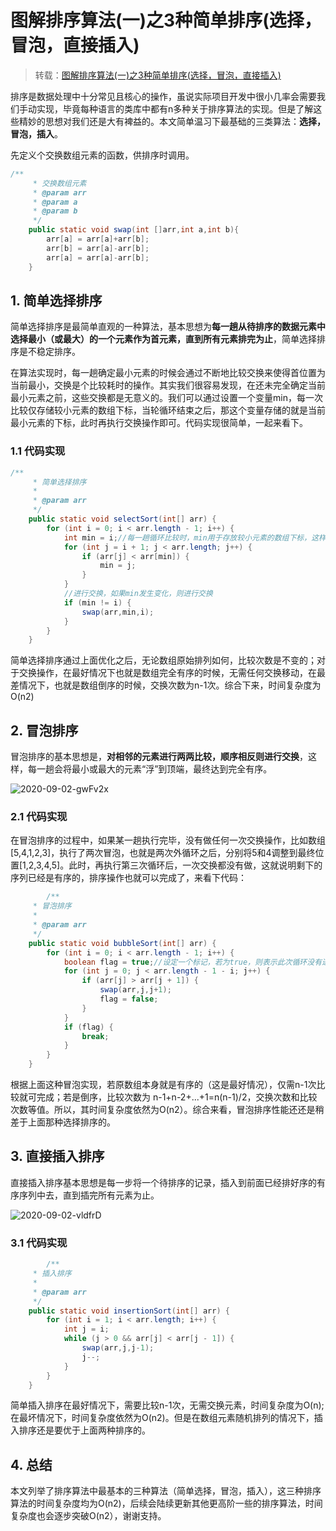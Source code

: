 # 图解排序算法\(一\)之3种简单排序\(选择，冒泡，直接插入\)

> 转载：[图解排序算法\(一\)之3种简单排序\(选择，冒泡，直接插入\)](https://www.cnblogs.com/chengxiao/p/6103002.html)

排序是数据处理中十分常见且核心的操作，虽说实际项目开发中很小几率会需要我们手动实现，毕竟每种语言的类库中都有n多种关于排序算法的实现。但是了解这些精妙的思想对我们还是大有裨益的。本文简单温习下最基础的三类算法：**选择，冒泡，插入**。

先定义个交换数组元素的函数，供排序时调用。

```java
/**
     * 交换数组元素
     * @param arr
     * @param a
     * @param b
     */
    public static void swap(int []arr,int a,int b){
        arr[a] = arr[a]+arr[b];
        arr[b] = arr[a]-arr[b];
        arr[a] = arr[a]-arr[b];
    }
```

## 1. 简单选择排序

简单选择排序是最简单直观的一种算法，基本思想为**每一趟从待排序的数据元素中选择最小（或最大）的一个元素作为首元素，直到所有元素排完为止**，简单选择排序是不稳定排序。

在算法实现时，每一趟确定最小元素的时候会通过不断地比较交换来使得首位置为当前最小，交换是个比较耗时的操作。其实我们很容易发现，在还未完全确定当前最小元素之前，这些交换都是无意义的。我们可以通过设置一个变量min，每一次比较仅存储较小元素的数组下标，当轮循环结束之后，那这个变量存储的就是当前最小元素的下标，此时再执行交换操作即可。代码实现很简单，一起来看下。

### 1.1 代码实现

```java
/**
     * 简单选择排序
     *
     * @param arr
     */
    public static void selectSort(int[] arr) {
        for (int i = 0; i < arr.length - 1; i++) {
            int min = i;//每一趟循环比较时，min用于存放较小元素的数组下标，这样当前批次比较完毕最终存放的就是此趟内最小的元素的下标，避免每次遇到较小元素都要进行交换。
            for (int j = i + 1; j < arr.length; j++) {
                if (arr[j] < arr[min]) {
                    min = j;
                }
            }
            //进行交换，如果min发生变化，则进行交换
            if (min != i) {
                swap(arr,min,i);
            }
        }
    }
```

简单选择排序通过上面优化之后，无论数组原始排列如何，比较次数是不变的；对于交换操作，在最好情况下也就是数组完全有序的时候，无需任何交换移动，在最差情况下，也就是数组倒序的时候，交换次数为n-1次。综合下来，时间复杂度为O\(n2\)

## 2. 冒泡排序

冒泡排序的基本思想是，**对相邻的元素进行两两比较，顺序相反则进行交换**，这样，每一趟会将最小或最大的元素“浮”到顶端，最终达到完全有序。

![2020-09-02-gwFv2x](https://image.ldbmcs.com/2020-09-02-gwFv2x.jpg)

### 2.1 代码实现

在冒泡排序的过程中，如果某一趟执行完毕，没有做任何一次交换操作，比如数组\[5,4,1,2,3\]，执行了两次冒泡，也就是两次外循环之后，分别将5和4调整到最终位置\[1,2,3,4,5\]。此时，再执行第三次循环后，一次交换都没有做，这就说明剩下的序列已经是有序的，排序操作也就可以完成了，来看下代码：

```java
        /**
     * 冒泡排序
     *
     * @param arr
     */
    public static void bubbleSort(int[] arr) {
        for (int i = 0; i < arr.length - 1; i++) {
            boolean flag = true;//设定一个标记，若为true，则表示此次循环没有进行交换，也就是待排序列已经有序，排序已然完成。
            for (int j = 0; j < arr.length - 1 - i; j++) {
                if (arr[j] > arr[j + 1]) {
                    swap(arr,j,j+1);
                    flag = false;
                }
            }
            if (flag) {
                break;
            }
        }
    }
```

根据上面这种冒泡实现，若原数组本身就是有序的（这是最好情况），仅需n-1次比较就可完成；若是倒序，比较次数为 n-1+n-2+...+1=n\(n-1\)/2，交换次数和比较次数等值。所以，其时间复杂度依然为O\(n2）。综合来看，冒泡排序性能还还是稍差于上面那种选择排序的。

## 3. 直接插入排序

直接插入排序基本思想是每一步将一个待排序的记录，插入到前面已经排好序的有序序列中去，直到插完所有元素为止。

![2020-09-02-vldfrD](https://image.ldbmcs.com/2020-09-02-vldfrD.jpg)

### 3.1 代码实现

```java
        /**
     * 插入排序
     *
     * @param arr
     */
    public static void insertionSort(int[] arr) {
        for (int i = 1; i < arr.length; i++) {
            int j = i;
            while (j > 0 && arr[j] < arr[j - 1]) {
                swap(arr,j,j-1);
                j--;
            }
        }
    }
```

简单插入排序在最好情况下，需要比较n-1次，无需交换元素，时间复杂度为O\(n\);在最坏情况下，时间复杂度依然为O\(n2\)。但是在数组元素随机排列的情况下，插入排序还是要优于上面两种排序的。

## 4. 总结

本文列举了排序算法中最基本的三种算法（简单选择，冒泡，插入），这三种排序算法的时间复杂度均为O\(n2\)，后续会陆续更新其他更高阶一些的排序算法，时间复杂度也会逐步突破O\(n2），谢谢支持。


